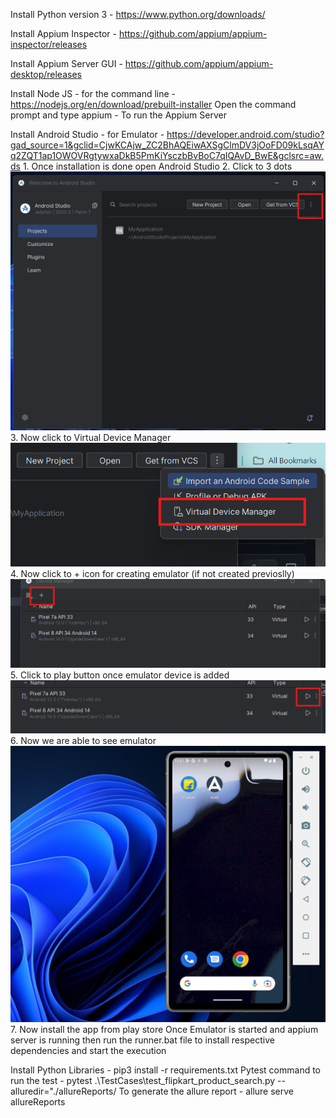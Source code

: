 Install Python version 3 - https://www.python.org/downloads/

Install Appium Inspector - https://github.com/appium/appium-inspector/releases

Install Appium Server GUI - https://github.com/appium/appium-desktop/releases

Install Node JS - for the command line - https://nodejs.org/en/download/prebuilt-installer
    Open the command prompt and type appium - To run the Appium Server

Install Android Studio - for Emulator - https://developer.android.com/studio?gad_source=1&gclid=CjwKCAjw_ZC2BhAQEiwAXSgClmDV3jOoFD09kLsqAYq2ZQT1ap1OWOVRgtywxaDkB5PmKiYsczbBvBoC7qIQAvD_BwE&gclsrc=aw.ds
    1. Once installation is done open Android Studio
    2. Click to 3 dots
    ![alt text](image.png)
    3. Now click to Virtual Device Manager
    ![alt text](image-1.png)
    4. Now click to + icon for creating emulator (if not created previoslly)
    ![alt text](image-2.png)
    5. Click to play button once emulator device is added
    ![alt text](image-3.png)
    6. Now we are able to see emulator
    ![alt text](image-4.png)
    7. Now install the app from play store
Once Emulator is started and appium server is running then run the runner.bat file to install respective dependencies and start the execution

Install  Python Libraries - pip3 install -r requirements.txt
Pytest command to run the test - pytest .\TestCases\test_flipkart_product_search.py --alluredir="./allureReports/
To generate the allure report - allure serve allureReports